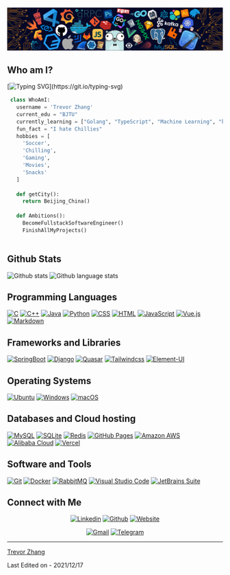 ![Github Banner](https://github.com/zrpxx/zrpxx/blob/main/banner.png)

## Who am I? 
[![Typing SVG](https://readme-typing-svg.herokuapp.com?font=Courgette&color=%23DDDDDD&vCenter=true&lines=I+am+Trevor+Zhang.;I+am+a+student+of+SSE%2C+BJTU.;I+am+a+full-stack+developer.)](https://git.io/typing-svg)
 ```python
  class WhoAmI:
    username = 'Trevor Zhang'
    current_edu = "BJTU"
    currently_learning = ["Golang", "TypeScript", "Machine Learning", "k8s"]
    fun_fact = "I hate Chillies"
    hobbies = [
      'Soccer',
      'Chilling',
      'Gaming',
      'Movies',
      'Snacks'
    ]
    
    def getCity():
      return Beijing_China()
    
    def Ambitions():
      BecomeFullstackSoftwareEngineer()
      FinishAllMyProjects()
      
 ```

 
## Github Stats
![Github stats](https://github-readme-stats.vercel.app/api?username=zrpxx&show_icons=true&count_priv=true&theme=github_dark)
![Github language stats](https://github-readme-stats.vercel.app/api/top-langs/?username=zrpxx&layout=compact&theme=github_dark)

## Programming Languages
<p>
    <a href="#"><img alt="C" src="https://img.shields.io/badge/C%20-%232370ED.svg?logo=c&logoColor=white"></a>
    <a href="#"><img alt="C++" src="https://img.shields.io/badge/C++%20-%2300599C.svg?logo=c%2B%2B&logoColor=white"></a>
    <a href="#"><img alt="Java" src="https://img.shields.io/badge/Java%20-%23007396.svg?logo=java&logoColor=white"></a>
    <a href="#"><img alt="Python" src="https://img.shields.io/badge/Python%20-%233776AB.svg?logo=python&logoColor=white"></a>
    <a href="#"><img alt="CSS" src="https://img.shields.io/badge/CSS%20-%231572B6.svg?logo=css3&logoColor=white"></a>
    <a href="#"><img alt="HTML" src="https://img.shields.io/badge/HTML%20-%23E34F26.svg?logo=html5&logoColor=white"></a>
    <a href="#"><img alt="JavaScript" src="https://img.shields.io/badge/JavaScript%20-%23F7DF1E.svg?logo=javascript&logoColor=black"></a>
    <a href="#"><img alt="Vue.js" src="https://img.shields.io/badge/Vue.js%20-%234FC08D.svg?logo=vuedotjs&logoColor=white"></a>
    <a href="#"><img alt="Markdown" src="https://img.shields.io/badge/Markdown-%23000000.svg?logo=markdown&logoColor=white"></a>
</p>

## Frameworks and Libraries
<p>
   <a href="#"><img alt="SpringBoot" src="https://img.shields.io/badge/SpringBoot%20-%236DB33F.svg?logo=springboot&logoColor=white"></a>
   <a href="#"><img alt="Django" src="https://img.shields.io/badge/Django%20-%23092E20.svg?logo=django&logoColor=white"></a>
   <a href="#"><img alt="Quasar" src="https://img.shields.io/badge/Quasar-1976D2?logo=quasar&logoColor=white"></a>
   <a href="#"><img alt="Tailwindcss" src="https://img.shields.io/badge/tailwindcss-%2338B2AC.svg?logo=tailwindcss&logoColor=white"></a>
   <a href="#"><img alt="Element-UI" src="https://img.shields.io/badge/ElementUI-40AEF0?logo=e&logoColor=white"></a>
</p>

## Operating Systems
<p>
	<a href="#"><img alt="Ubuntu" src="https://img.shields.io/badge/Ubuntu-E95420?logo=ubuntu&logoColor=white"></a>
	<a href="#"><img alt="Windows" src="https://img.shields.io/badge/Windows-0078D6?logo=windows&logoColor=white"></a>
	<a href="#"><img alt="macOS" src="https://img.shields.io/badge/macOS-000000?logo=apple&logoColor=white"></a>
</p>

## Databases and Cloud hosting

<p>
    <a href="#"><img alt="MySQL" src="https://img.shields.io/badge/MySQL%20-%234479A1.svg?logo=mysql&logoColor=white"></a>
    <a href="#"><img alt="SQLite" src="https://img.shields.io/badge/SQLite%20-%23003B57.svg?logo=sqlite&logoColor=white"></a>
    <a href="#"><img alt="Redis" src="https://img.shields.io/badge/Redis%20-%23DC382D.svg?logo=redis&logoColor=white"></a>
    <a href="#"><img alt="GitHub Pages" src="https://img.shields.io/badge/GitHub%20Pages-%23327FC7.svg?logo=github&logoColor=white"></a>
    <a href="#"><img alt="Amazon AWS" src="https://img.shields.io/badge/Amazon%20AWS-%23232F3E.svg?logo=amazonaws&logoColor=white"></a>
    <a href="#"><img alt="Alibaba Cloud" src="https://img.shields.io/badge/Alibaba%20Cloud-%23FF6A00.svg?logo=alibabacloud&logoColor=white"></a>
    <a href="#"><img alt="Vercel" src="https://img.shields.io/badge/Vercel%20-%23000000.svg?logo=vercel&logoColor=white"></a>
</p> 

## Software and Tools
<p>
  <a href="#"><img alt="Git" src="https://img.shields.io/badge/Git%20-%23F05033.svg?logo=git&logoColor=white"></a>
  <a href="#"><img alt="Docker" src="https://img.shields.io/badge/Docker%20-%232496ED.svg?logo=docker&logoColor=white"></a>
  <a href="#"><img alt="RabbitMQ" src="https://img.shields.io/badge/RabbitMQ%20-%23FF6600.svg?logo=rabbitmq&logoColor=white"></a>
  <a href="#"><img alt="Visual Studio Code" src="https://img.shields.io/badge/Visual%20Studio%20Code-0078d7.svg?logo=visual-studio-code&logoColor=white"></a>
  <a href="#"><img alt="JetBrains Suite" src="https://img.shields.io/badge/JetBrains%20Suite%20-%23000000.svg?logo=jetbrains&logoColor=white"></a>
</p>

## Connect with Me


<p align="center">
  <a href="https://www.linkedin.cn/injobs/in/%E6%BF%A1%E8%8A%83-%E5%BC%A0-8321261a4"><img alt="Linkedin" title="Trevor Zhang Linkedin" src="https://img.shields.io/badge/LinkedIn-0077B5?style=for-the-badge&logo=linkedin&logoColor=white"></a>
  <a href="https://github.com/zrpxx"><img alt="Github" title="Trevor Zhang Github" src="https://img.shields.io/badge/GitHub-100000?style=for-the-badge&logo=github&logoColor=white"></a>
  <a href="https://zrp.cool"><img alt="Website" title="Trevor Zhang Personal website" src="https://img.shields.io/badge/Web-005A9C?style=for-the-badge&logo=w3c&logoColor=white"></a>
 </p>
 <p align="center">
  <a href="mailto:me@zrp.cool"><img alt="Gmail" title="Trevor Zhang email" src="https://img.shields.io/badge/Gmail-D14836?style=for-the-badge&logo=gmail&logoColor=white"></a>
  <a href="https://t.me/zrpxx"><img alt="Telegram" title="Trevor Zhang Telegram" src="https://img.shields.io/badge/Telegram-2CA5E0?style=for-the-badge&logo=telegram&logoColor=white"></a> 
</p>

------
[Trevor Zhang](https://github.com/zrpxx)

Last Edited on - 2021/12/17
